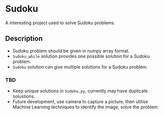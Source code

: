 # Sudoku
A interesting project used to solve Sudoku problems.

## Description
* Sudoku problem should be given in numpy array format.
* `Sudoku_while` solution provides one possible solution for a Sudoku problem.
* `Sudoku` solution can give multiple solutions for a Sudoku problem.

### TBD
* Keep unique solutions in `Sudoku.py`, currently may have duplicate solustions.
* Future development, use camera to capture a picture, then utilise Machine Learning techniques to identify the image, solve the problem.
